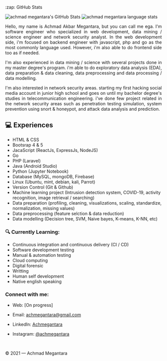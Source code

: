 <p align="left">:zap: GitHub Stats </p>
<img alt="achmad megantara's GitHub Stats" src="https://github-readme-stats.vercel.app/api?username=achmegantara&show_icons=true&hide_border=true" />
<img alt="achmad megantara language stats" src="https://github-readme-stats.vercel.app/api/top-langs/?username=achmegantara&layout=compact"  />

<p align=justify>Hello, my name is Achmad Akbar Megantara, but you can call me ega. I'm software engineer who specialized in web development, data mining / science engineer and network security analyst. In the web development side, i'm focused on backend engineer with javascript, php and go as the most commonly language used. However, i'm also able to do frontend side too as if needed. </p>
<p align=justify>I'm also experienced in data mining / science with several projects done in my master degree's program. i'm able to do exploratory data analysis (EDA), data preparation & data cleaning, data preprocessing and data processing / data modelling.</p>
<p align=justify>I'm also interested in network security areas. starting my first hacking social media account in junior high school and goes on until my bachelor degree's studies in telecommunication engineering. i've done few project related in the network security areas such as penetration testing simulation, system prevention using snort & honeypot, and attack data analysis and prediction. </p>

## 💻 Experiences
- HTML & CSS
- Bootsrap 4 & 5
- JacaScript (ReactJs, ExpressJs, NodeJS)
- Go
- PHP (Laravel)
- Java (Android Studio)
- Python (Jupyter Notebook)
- Database (MySQL, mongoDB, Firebase)
- Linux (Ubuntu, mint, debian, kali, Parrot)
- Version Control (Git & Github)
- Machine learning project (Intrusion detection system, COVID-19, activity recognition, image retrieval / searching)
- Data preparation (profiling, cleaning, visualizations, scaling, standardize, normalization, missing values)
- Data preprocessing (feature selction & data reduction)
- Data modelling (Decision tree, SVM, Naive bayes, K-means, K-NN, etc)

### 🔍 Currently Learning:
- Continuous integration and continuous delivery (CI / CD)
- Software development testing
- Manual & automation testing
- Cloud computing
- Digital forensic
- Writting
- Human self development
- Native english speaking

### Connect with me:

- Web: [On progress]
- Email: [achmegantara@gmail.com](achmegantara@gmail.com)
- LinkedIn: [Achmegantara](https://www.linkedin.com/in/achmadmegantara/)
- Instagram: [@achmegantara](https://www.instagram.com/achmegantara/)
  
  <br />
  
© 2021 — Achmad Megantara
